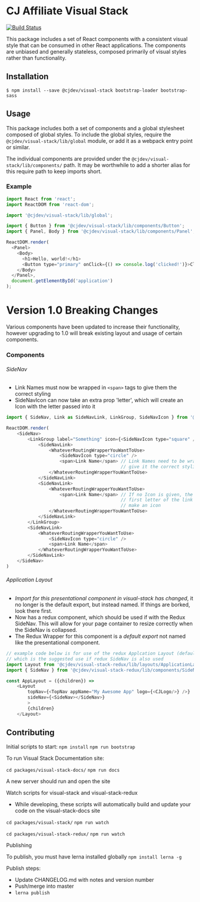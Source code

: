 # CJ Affiliate Visual Stack

[![Build Status](https://travis-ci.org/cjdev/visual-stack.svg?branch=master)](https://travis-ci.org/cjdev/visual-stack)

This package includes a set of React components with a consistent visual style that can be consumed in other React applications. The components are unbiased and generally stateless, composed primarily of visual styles rather than functionality.

## Installation

```
$ npm install --save @cjdev/visual-stack bootstrap-loader bootstrap-sass
```

## Usage

This package includes both a set of components and a global stylesheet composed of global styles. To include the global styles, require the `@cjdev/visual-stack/lib/global` module, or add it as a webpack entry point or similar.

The individual components are provided under the `@cjdev/visual-stack/lib/components/` path. It may be worthwhile to add a shorter alias for this require path to keep imports short.


### Example

```js
import React from 'react';
import ReactDOM from 'react-dom';

import '@cjdev/visual-stack/lib/global';

import { Button } from '@cjdev/visual-stack/lib/components/Button';
import { Panel, Body } from '@cjdev/visual-stack/lib/components/Panel';

ReactDOM.render(
  <Panel>
    <Body>
      <h1>Hello, world!</h1>
      <Button type="primary" onClick={() => console.log('clicked!')}>Click Me</Button>
    </Body>
  </Panel>,
  document.getElementById('application')
);
```

# Version 1.0 Breaking Changes
Various components have been updated to increase their functionality, however upgrading to 1.0 will break existing layout and usage of certain components.
### Components
###### SideNav
* Link Names must now be wrapped in ```<span>``` tags to give them the correct styling
* SideNavIcon can now take an extra prop 'letter', which will create an Icon with the letter passed into it

```js
import { SideNav, Link as SideNavLink, LinkGroup, SideNavIcon } from '@cjdev/visual-stack-redux/lib/components/SideNav';

ReactDOM.render(
    <SideNav>
        <LinkGroup label="Something" icon={<SideNavIcon type="square" />} >
            <SideNavLink>
                <WhateverRoutingWrapperYouWantToUse>
                    <SideNavIcon type="circle" />
                    <span>Link Name</span> // Link Names need to be wrapped in a span to
                                           // give it the correct styling
                </WhateverRoutingWrapperYouWantToUse>
            </SideNavLink>
            <SideNavLink>
                <WhateverRoutingWrapperYouWantToUse>
                    <span>Link Name</span> // If no Icon is given, the default will be the
                                           // first letter of the link name will be used to
                                           // make an icon
                </WhateverRoutingWrapperYouWantToUse>
            </SideNavLink>
        </LinkGroup>
        <SideNavLink>
            <WhateverRoutingWrapperYouWantToUse>
                <SideNavIcon type="circle" />
                <span>Link Name</span>
            </WhateverRoutingWrapperYouWantToUse>
        </SideNavLink>
    </SideNav>
)
```

###### Application Layout
* *Import for this presentational component in visual-stack has changed*, it no longer is the default export, but instead named. If things are borked, look there first.
* Now has a redux component, which should be used if with the Redux SideNav. This will allow for your page container to resize correctly when the SideNav is collapsed.
* The Redux Wrapper for this component is a *default export* not named like the presentational component.

```js
// example code below is for use of the redux Applcation Layout (default export),
// which is the suggested use if redux SideNav is also used
import Layout from '@cjdev/visual-stack-redux/lib/layouts/ApplicationLayout';
import { SideNav } from '@cjdev/visual-stack-redux/lib/components/SideNav';

const AppLayout = ({children}) =>
    <Layout
        topNav={<TopNav appName="My Awesome App" logo={<CJLogo/>} />}
        sideNav={<SideNav></SideNav>}
        >
        {children}
    </Layout>
```


## Contributing

Initial scripts to start:
`npm install`
`npm run bootstrap`

To run Visual Stack Documentation site:

`cd packages/visual-stack-docs/`
`npm run docs`

A new server should run and open the site

Watch scripts for visual-stack and visual-stack-redux
- While developing, these scripts will automatically build and update your code on the visual-stack-docs site

`cd packages/visual-stack/`
`npm run watch`

`cd packages/visual-stack-redux/`
`npm run watch`

Publishing

To publish, you must have lerna installed globally
`npm install lerna -g`

Publish steps:
- Update CHANGELOG.md with notes and version number
- Push/merge into master
- `lerna publish`
